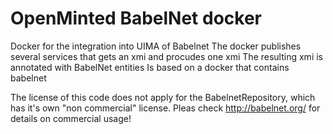 # OpenMinted BabelNet docker

Docker for the integration into UIMA of Babelnet
The docker publishes several services that gets an xmi and procudes one xmi
The resulting xmi is annotated with BabelNet entities
Is based on a docker that contains babelnet

The license of this code does not apply for the BabelnetRepository, which has it's own "non commercial" license. Pleas check http://babelnet.org/ for details on commercial usage!
